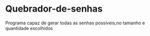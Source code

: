 # Quebrador-de-senhas
Programa capaz de gerar todas as senhas possíveis,no tamanho e quantidade escolhidos
